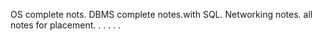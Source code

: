 OS complete nots.
DBMS complete notes.with SQL.
Networking notes.
all notes for placement.
.
.
.
.
.
